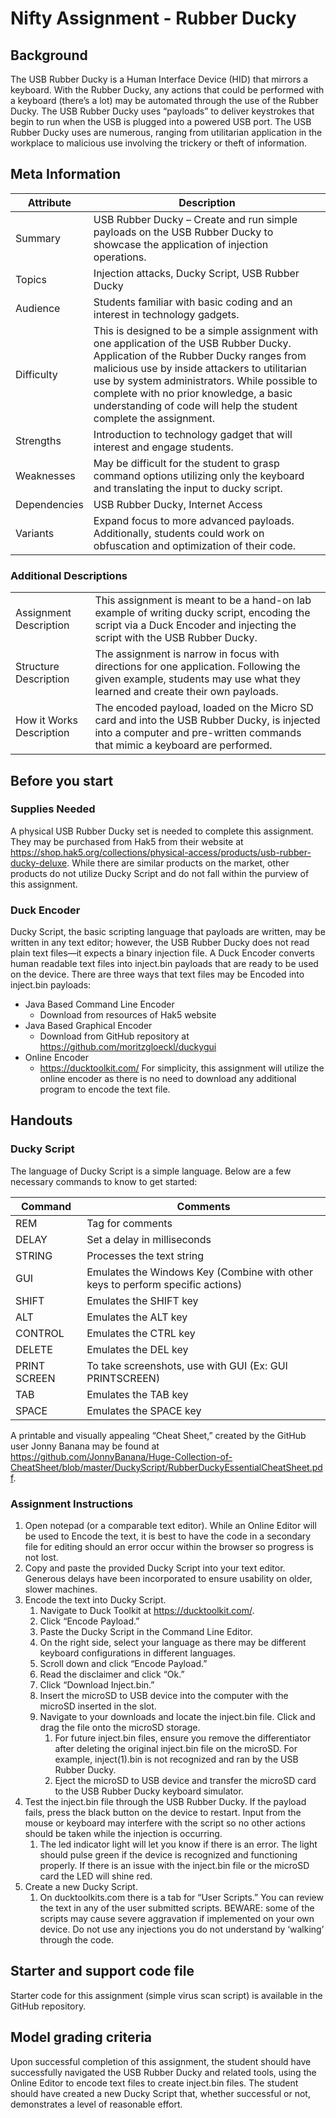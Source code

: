 # Nifty Assignment - Rubber Ducky

## Background

The USB Rubber Ducky is a Human Interface Device (HID) that mirrors a keyboard. With the Rubber Ducky, any actions that could be performed with a keyboard (there’s a lot) may be automated through the use of the Rubber Ducky. The USB Rubber Ducky uses “payloads” to deliver keystrokes that begin to run when the USB is plugged into a powered USB port. The USB Rubber Ducky uses are numerous, ranging from utilitarian application in the workplace to malicious use involving the trickery or theft of information.  

## Meta Information

| Attribute | Description |
| --------- |-------------|
|Summary | USB Rubber Ducky – Create and run simple payloads on the USB Rubber Ducky to showcase the application of injection operations.   |
| Topics | Injection attacks, Ducky Script, USB Rubber Ducky  |
|Audience |Students familiar with basic coding and an interest in technology gadgets.  |
| Difficulty | This is designed to be a simple assignment with one application of the USB Rubber Ducky. Application of the Rubber Ducky ranges from malicious use by inside attackers to utilitarian use by system administrators. While possible to complete with no prior knowledge, a basic understanding of code will help the student complete the assignment. |
|Strengths | Introduction to technology gadget that will interest and engage students.  |
| Weaknesses | May be difficult for the student to grasp command options utilizing only the keyboard and translating the input to ducky script.  |
| Dependencies |USB Rubber Ducky, Internet Access|
| Variants | Expand focus to more advanced payloads. Additionally, students could work on obfuscation and optimization of their code. |

### Additional Descriptions
|   |   |
|------------|----------|
|Assignment Description | This assignment is meant to be a hand-on lab example of writing ducky script, encoding the script via a Duck Encoder and injecting the script with the USB Rubber Ducky. |
|Structure Description | The assignment is narrow in focus with directions for one application. Following the given example, students may use what they learned and create their own payloads. |
| How it Works Description | The encoded payload, loaded on the Micro SD card and into the USB Rubber Ducky, is injected into a computer and pre-written commands that mimic a keyboard are performed.  |

## Before you start

### Supplies Needed

A physical USB Rubber Ducky set is needed to complete this assignment. They may be purchased from Hak5 from their website at https://shop.hak5.org/collections/physical-access/products/usb-rubber-ducky-deluxe. While there are similar products on the market, other products do not utilize Ducky Script and do not fall within the purview of this assignment.

### Duck Encoder
Ducky Script, the basic scripting language that payloads are written, may be written in any text editor; however, the USB Rubber Ducky does not read plain text files—it expects a binary injection file. A Duck Encoder converts human readable text files into inject.bin payloads that are ready to be used on the device. There are three ways that text files may be Encoded into inject.bin payloads:
*	Java Based Command Line Encoder
    *	Download from resources of Hak5 website
* Java Based Graphical Encoder
    *	Download from GitHub repository at https://github.com/moritzgloeckl/duckygui
* Online Encoder
    *	https://ducktoolkit.com/
For simplicity, this assignment will utilize the online encoder as there is no need to download any additional program to encode the text file.

## Handouts
### Ducky Script

The language of Ducky Script is a simple language. Below are a few necessary commands to know to get started:

| Command | Comments |
| --------- |-------------|
|REM	|Tag for comments|
|DELAY	|Set a delay in milliseconds|
|STRING	|Processes the text string|
|GUI |	Emulates the Windows Key (Combine with other keys to perform specific actions)  |
|SHIFT	|Emulates the SHIFT key|
|ALT |	Emulates the ALT key|
|CONTROL |	Emulates the CTRL key|
|DELETE	|Emulates the DEL key|
|PRINT SCREEN 	|To take screenshots, use with GUI (Ex: GUI PRINTSCREEN) |
|TAB|	Emulates the TAB key|
|SPACE	|Emulates the SPACE key|

A printable and visually appealing “Cheat Sheet,” created by the GitHub user Jonny Banana may be found at https://github.com/JonnyBanana/Huge-Collection-of-CheatSheet/blob/master/DuckyScript/RubberDuckyEssentialCheatSheet.pdf.

### Assignment Instructions
1.	Open notepad (or a comparable text editor). While an Online Editor will be used to Encode the text, it is best to have the code in a secondary file for editing should an error occur within the browser so progress is not lost.
2.	Copy and paste the provided Ducky Script into your text editor. Generous delays have been incorporated to ensure usability on older, slower machines.
3.	Encode the text into Ducky Script.
    1.	Navigate to Duck Toolkit at https://ducktoolkit.com/.
    2.	Click “Encode Payload.”
    3.	Paste the Ducky Script in the Command Line Editor.
    4.	On the right side, select your language as there may be different keyboard configurations in different languages.  
    5.	Scroll down and click “Encode Payload.”
    6.	Read the disclaimer and click “Ok.”
    7.	Click “Download Inject.bin.”
    8.	Insert the microSD to USB device into the computer with the microSD inserted in the slot.
    9.	Navigate to your downloads and locate the inject.bin file. Click and drag the file onto the microSD storage.
        1. For future inject.bin files, ensure you remove the differentiator after deleting the original inject.bin file on the microSD. For example, inject(1).bin is not recognized and ran by the USB Rubber Ducky.
        10. Eject the microSD to USB device and transfer the microSD card to the USB Rubber Ducky keyboard simulator.
4. 	Test the inject.bin file through the USB Rubber Ducky. If the payload fails, press the black button on the device to restart. Input from the mouse or keyboard may interfere with the script so no other actions should be taken while the injection is occurring.
    1. The led indicator light will let you know if there is an error. The light should pulse green if the device is recognized and functioning properly. If there is an issue with the inject.bin file or the microSD card the LED will shine red.  
5.	Create a new Ducky Script.  
    1.	On ducktoolkits.com there is a tab for “User Scripts.” You can review the text in any of the user submitted scripts. BEWARE: some of the scripts may cause severe aggravation if implemented on your own device. Do not use any injections you do not understand by ‘walking’ through the code.  


## Starter and support code file
Starter code for this assignment (simple virus scan script) is available in the GitHub repository.

## Model grading criteria
Upon successful completion of this assignment, the student should have successfully navigated the USB Rubber Ducky and related tools, using the Online Editor to encode text files to create inject.bin files. The student should have created a new Ducky Script that, whether successful or not, demonstrates a level of reasonable effort.
